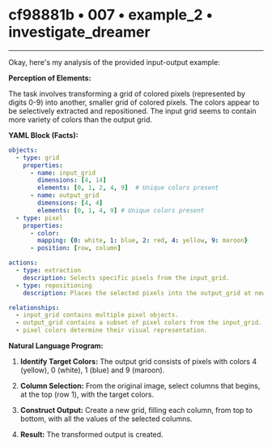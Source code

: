 # cf98881b • 007 • example_2 • investigate_dreamer

---
Okay, here's my analysis of the provided input-output example:

**Perception of Elements:**

The task involves transforming a grid of colored pixels (represented by digits 0-9) into another, smaller grid of colored pixels. The colors appear to be selectively extracted and repositioned. The input grid seems to contain more variety of colors than the output grid.

**YAML Block (Facts):**



```yaml
objects:
  - type: grid
    properties:
      - name: input_grid
        dimensions: [4, 14]
        elements: [0, 1, 2, 4, 9]  # Unique colors present
      - name: output_grid
        dimensions: [4, 4]
        elements: [0, 1, 4, 9] # Unique colors present
  - type: pixel
    properties:
      - color:
        mapping: {0: white, 1: blue, 2: red, 4: yellow, 9: maroon}
      - position: [row, column]

actions:
  - type: extraction
    description: Selects specific pixels from the input_grid.
  - type: repositioning
    description: Places the selected pixels into the output_grid at new locations.

relationships:
  - input_grid contains multiple pixel objects.
  - output_grid contains a subset of pixel colors from the input_grid.
  - pixel colors determine their visual representation.
```



**Natural Language Program:**

1.  **Identify Target Colors:** The output grid consists of pixels with colors 4 (yellow), 0 (white), 1 (blue) and 9 (maroon).

2.  **Column Selection:** From the original image, select columns that begins, at the top (row 1), with the target colors.

3.  **Construct Output:** Create a new grid, filling each column, from top to bottom, with all the values of the selected columns.

4.  **Result:** The transformed output is created.

